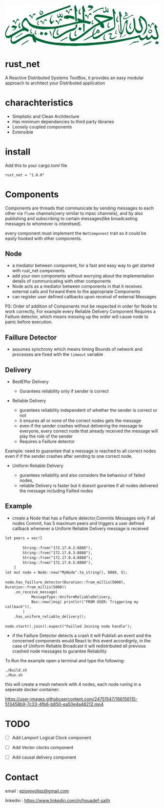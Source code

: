 <p align="center">
<img src="./Bissmillah.svg" class="center"></p>
</p>

# rust_net

A Reactive Distributed Systems ToolBox, it provides an easy modular approach to architect your Distributed application

# charachteristics

- Simplistic and Clean Architecture
- Has minimum dependancies to third party libraries
- Loosely coupled components
- Extensible

# install

Add this to your cargo.toml file

```
rust_net = "1.0.0"
```

# Components
Components are threads that communicate by sending messages to each other via ```flume``` channels(very similar to mpsc channels), and by also publishing and subscribing to certain messages(like broadcasting messages to whomever is interetsed).

every component must implement the ```NetComponent``` trait so it could be easily hooked with other components.

## Node

- a mediator between component, for a fast and easy way to get started with rust_net components
- add your own components without worrying about the implementation details of communicating with other components
- Node acts as a mediator between components in that it receives external calls and forward them to the appropriate Components
- can register user defined callbacks upon receival of external Messages

PS: Order of addition of Components mut be respected in order for Node to work correctly, For example every Reliable Delivery Component Requires a Faillure detector, which means messing up the order will cause node to panic before execution.

## Faillure Detector

- assumes synchrony which means timing Bounds of network and processes are fixed with the `timeout` variable

## Delivery

- BestEffor Delivery

     - Gurantees reliability only if sender is correct

- Reliable Delivery

     - gurantees reliability independent of whether the sender is correct or not
     - it ensures all or none of the correct nodes gets the message
     - even if the sender crashes without delivering the message to everyone, every correct node that already received the message will play the role of the sender
     - Requires a Faillure detector

Example: need to guarantee that a message is reached to all correct nodes even if if the sender crashes after sending to one correct node.

- Uniform Reliable Delivery

     - gurantees reliability and also considers the behaviour of failed nodes,
     - reliable Delivery is faster but it doesnt gurantee if all nodes delivered the message including Failled nodes

## Example

- create a Node that has a Faillure detector,Commits Messages only if all nodes Commit, has 5 maximum peers and triggers a user defined callback whenever a Uniform Reliable Delivery message is received

```
let peers = vec![

        String::from("172.17.0.2:8888"),
        String::from("172.17.0.3:8888"),
        String::from("172.17.0.4:8888"),
        String::from("172.17.0.5:8888"),
    ]
let mut node = Node::new("MyNode".to_string(), 8888, 5);

node.has_faillure_detector(Duration::from_millis(5000), Duration::from_millis(5000))
    .on_receive_message(
            MessageType::UniformReliableDelivery,
            Box::new(|msg| println!("FROM USER: Triggering my callback")),
        )
    .has_uniform_reliable_delivery();

node.start().join().expect("Failled Joining node handle");
```

- if the Faillure Detector detects a crash it will Publish an event and the concerned components would React to this event accordignly, in the case of Uniform Reliable Broadcast it will redistributed all previous crashed node messages to gurantee Reliability

To Run the example open a terminal and type the following:

```
./Build.sh
./Run.sh
```

this will create a mesh network with 4 nodes, each node runing in a seperate docker container:

https://user-images.githubusercontent.com/24751547/166156115-513458b9-7c33-4fb6-b850-ea50e4a48212.mp4

# TODO
- [ ] Add Lamport Logical Clock component
- [ ] Add Vector clocks component
- [ ] Add causal delivery component

 
# Contact

email : eziorevoltez@gmail.com

linkedin : https://www.linkedin.com/in/houadef-salih
